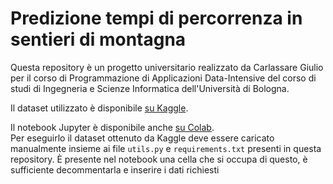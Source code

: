 # Predizione tempi di percorrenza in sentieri di montagna

Questa repository è un progetto universitario realizzato da Carlassare Giulio per il corso di Programmazione di Applicazioni Data-Intensive del corso di studi di Ingegneria e Scienze Informatica dell'Università di Bologna.

Il dataset utilizzato è disponibile [su Kaggle](https://www.kaggle.com/roccoli/gpx-hike-tracks).

Il notebook Jupyter è disponibile anche [su Colab](https://colab.research.google.com/drive/1Ri-la3IB9dqcZrqrjrMJwX2KqELCb84X?usp=sharing).  
Per eseguirlo il dataset ottenuto da Kaggle deve essere caricato manualmente insieme ai file `utils.py` e `requirements.txt` presenti in questa repository. È presente nel notebook una cella che si occupa di questo, è sufficiente decommentarla e inserire i dati richiesti
